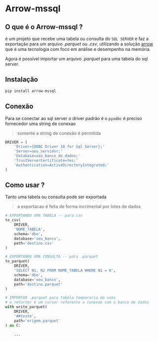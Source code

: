 # Arrow-mssql

## O que é o Arrow-mssql ?

é um projeto que recebe uma tabela ou consulta do `SQL SERVER`
e faz a exportação para um arquivo *.parquet* ou *.csv*,
utilizando a solução [arrow](https://arrow.apache.org/docs/index.html) que é uma tecnologia com
foco em análise e desempenho na memória.

Agora é possível importar um arquivo *.parquet* para uma tabela do sql server.

## Instalação

```bash
pip install arrow-mssql
```

## Conexão

Para se conectar ao sql server o driver padrão
é o `pyodbc` é preciso fornecedor uma string de conexao

> somente a string de conexão é permitida


```python
DRIVER = (
    'Driver={ODBC Driver 18 for Sql Server};'
    'Server=seu_servidor;'
    'Database=seu_banco_de_dados;'
    'TrustServerCertificate=Yes;'
    'Authentication=ActiveDirectoryIntegrated;'
)
```

## Como usar ?

Tanto uma tabela ou consulta pode ser exportada

> a exportacao é feita de forma incrimental por lotes de dados

```python
# EXPORTANDO UMA TABELA -- para csv
to_csv(
    DRIVER, 
    'NOME_TABELA',
    schema='dbo',
    database='seu_banco', 
    path='destino.csv'
)

# EXPORTANDO UMA CONSULTA -- para .parquet
to_parquet(
    DRIVER, 
    'SELECT N1, N2 FROM NOME_TABELA WHERE N1 = 0', 
    schema='dbo',
    database='seu_banco', 
    path='destino.parquet'
)

# IMPORTAR .parquet para tabela temporaria do ssms
# o retornor é um cursor referente a conexao com o banco de dados
with write_parquet(
    DRIVER, 
    '##teste', 
    path='origem.parquet'
) as C:

    ...
```